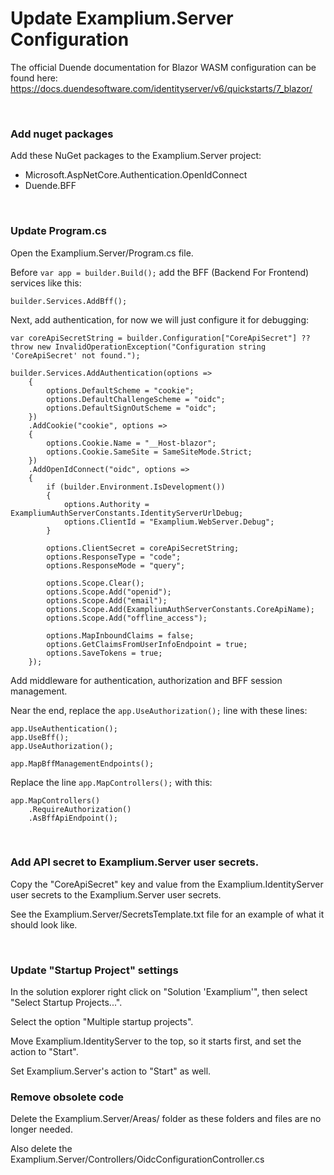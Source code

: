 # Update Examplium.Server Configuration

The official Duende documentation for Blazor WASM configuration can be found here: https://docs.duendesoftware.com/identityserver/v6/quickstarts/7_blazor/

<br/>

### Add nuget packages

Add these NuGet packages to the Examplium.Server project:
- Microsoft.AspNetCore.Authentication.OpenIdConnect
- Duende.BFF

<br/>

### Update Program.cs

Open the Examplium.Server/Program.cs file.

Before `var app = builder.Build();` add the BFF (Backend For Frontend) services like this:
```
builder.Services.AddBff();
```

Next, add authentication, for now we will just configure it for debugging:
```
var coreApiSecretString = builder.Configuration["CoreApiSecret"] ?? throw new InvalidOperationException("Configuration string 'CoreApiSecret' not found.");

builder.Services.AddAuthentication(options =>
    {
        options.DefaultScheme = "cookie";
        options.DefaultChallengeScheme = "oidc";
        options.DefaultSignOutScheme = "oidc";
    })
    .AddCookie("cookie", options =>
    {
        options.Cookie.Name = "__Host-blazor";
        options.Cookie.SameSite = SameSiteMode.Strict;
    })
    .AddOpenIdConnect("oidc", options =>
    {
        if (builder.Environment.IsDevelopment())
        {
            options.Authority = ExampliumAuthServerConstants.IdentityServerUrlDebug;
            options.ClientId = "Examplium.WebServer.Debug";
        }

        options.ClientSecret = coreApiSecretString;
        options.ResponseType = "code";
        options.ResponseMode = "query";

        options.Scope.Clear();
        options.Scope.Add("openid");
        options.Scope.Add("email");
        options.Scope.Add(ExampliumAuthServerConstants.CoreApiName);
        options.Scope.Add("offline_access");

        options.MapInboundClaims = false;
        options.GetClaimsFromUserInfoEndpoint = true;
        options.SaveTokens = true;
    });
```

Add middleware for authentication, authorization and BFF session management.

Near the end, replace the `app.UseAuthorization();` line with these lines:
```
app.UseAuthentication();
app.UseBff();
app.UseAuthorization();

app.MapBffManagementEndpoints();
```

Replace the line `app.MapControllers();` with this:
```
app.MapControllers()
    .RequireAuthorization()
    .AsBffApiEndpoint();

```

<br/>

### Add API secret to Examplium.Server user secrets.

Copy the "CoreApiSecret" key and value from the Examplium.IdentityServer user secrets to the Examplium.Server user secrets.

See the Examplium.Server/SecretsTemplate.txt file for an example of what it should look like.

<br/>

### Update "Startup Project" settings

In the solution explorer right click on "Solution 'Examplium'", then select "Select Startup Projects...".

Select the option "Multiple startup projects".

Move Examplium.IdentityServer to the top, so it starts first, and set the action to "Start".

Set Examplium.Server's action to "Start" as well.


### Remove obsolete code

Delete the Examplium.Server/Areas/ folder as these folders and files are no longer needed.

Also delete the Examplium.Server/Controllers/OidcConfigurationController.cs


